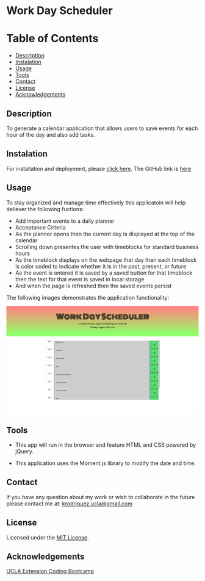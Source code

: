 # Work Day Scheduler

# Table of Contents

* [Description](#description)
* [Instalation](#instalation)
* [Usage](#usage)
* [Tools](#tools)
* [Contact](#contact)
* [License](#license)
* [Acknowledgements](#acknowledgements)

## Description 
To generate a calendar application that allows users to save events for each hour of the day and also add tasks. 

## Instalation
For installation and deployment, please [click here](https://kimberly-rodriguez.github.io/work-day-scheduler/). The GitHub link is [here](https://github.com/Kimberly-Rodriguez/work-day-scheduler)

## Usage

To stay organized and manage time effectively this applicatoin will help deliever the following fuctions:
 - Add important events to a daily planner
 - Acceptance Criteria
 - As the planner opens then the current day is displayed at the top of the calendar
 - Scrolling down presentes the user with timeblocks for standard business hours
 - As the timeblock displays on the webpage that day then each timeblock is color coded to indicate whether it is in the past, present, or future
 - As the event is entered it is saved by a saved button for that timeblock then the text for that event is saved in local storage
 - And when the page is refreshed then the saved events persist

The following images demonstrates the application functionality:

 !["screen shot 1 of website showing all inputs"](./images/screenShot01.png)


## Tools

* This app will run in the browser and feature HTML and CSS powered by jQuery.

* This application uses the Moment.js library to modify the date and time. 



## Contact

If you have any question about my work or wish to collaborate in the future please contact me at: <krodriguez.ucla@gmail.com>

## License 

Licensed under the [MIT License](LICENSE).

## Acknowledgements
[UCLA Extension Coding Bootcamp](https://bootcamp.uclaextension.edu/coding/)




